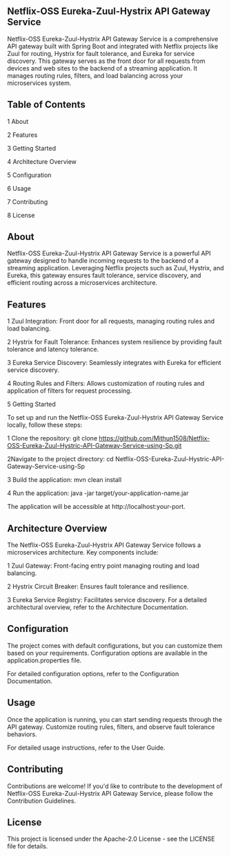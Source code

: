 ## Netflix-OSS Eureka-Zuul-Hystrix API Gateway Service

Netflix-OSS Eureka-Zuul-Hystrix API Gateway Service is a comprehensive API gateway built with Spring Boot and integrated with Netflix projects like Zuul for routing, Hystrix for fault tolerance, and Eureka for service discovery. This gateway serves as the front door for all requests from devices and web sites to the backend of a streaming application. It manages routing rules, filters, and load balancing across your microservices system.

## Table of Contents
1 About

2 Features

3 Getting Started

4 Architecture Overview

5 Configuration

6 Usage

7 Contributing

8 License

## About
Netflix-OSS Eureka-Zuul-Hystrix API Gateway Service is a powerful API gateway designed to handle incoming requests to the backend of a streaming application. Leveraging Netflix projects such as Zuul, Hystrix, and Eureka, this gateway ensures fault tolerance, service discovery, and efficient routing across a microservices architecture.

## Features
1 Zuul Integration: Front door for all requests, managing routing rules and load balancing.

2 Hystrix for Fault Tolerance: Enhances system resilience by providing fault tolerance and latency tolerance.

3 Eureka Service Discovery: Seamlessly integrates with Eureka for efficient service discovery.

4 Routing Rules and Filters: Allows customization of routing rules and application of filters for request processing.

5 Getting Started

To set up and run the Netflix-OSS Eureka-Zuul-Hystrix API Gateway Service locally, follow these steps:

1 Clone the repository:
git clone https://github.com/Mithun1508/Netflix-OSS-Eureka-Zuul-Hystric-API-Gateway-Service-using-Sp.git

2Navigate to the project directory:
cd Netflix-OSS-Eureka-Zuul-Hystric-API-Gateway-Service-using-Sp

3 Build the application:
mvn clean install

4 Run the application:
java -jar target/your-application-name.jar

The application will be accessible at http://localhost:your-port.

## Architecture Overview
The Netflix-OSS Eureka-Zuul-Hystrix API Gateway Service follows a microservices architecture. Key components include:

1 Zuul Gateway: Front-facing entry point managing routing and load balancing.

2 Hystrix Circuit Breaker: Ensures fault tolerance and resilience.

3 Eureka Service Registry: Facilitates service discovery.
For a detailed architectural overview, refer to the Architecture Documentation.

## Configuration
The project comes with default configurations, but you can customize them based on your requirements. Configuration options are available in the application.properties file.

For detailed configuration options, refer to the Configuration Documentation.

## Usage
Once the application is running, you can start sending requests through the API gateway. Customize routing rules, filters, and observe fault tolerance behaviors.

For detailed usage instructions, refer to the User Guide.

## Contributing
Contributions are welcome! If you'd like to contribute to the development of Netflix-OSS Eureka-Zuul-Hystrix API Gateway Service, please follow the Contribution Guidelines.

##  License
This project is licensed under the Apache-2.0 License - see the LICENSE file for details.

